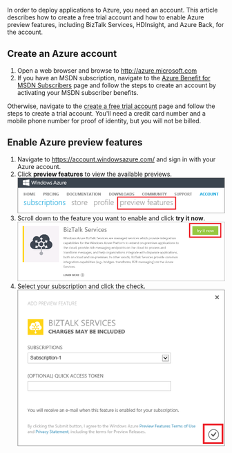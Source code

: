 In order to deploy applications to Azure, you need an account. This article describes how to create a free trial account and how to enable Azure preview features, including BizTalk Services, HDInsight, and Azure Back, for the account.

## Create an Azure account

1.  Open a web browser and browse to <http://azure.microsoft.com>
2.  If you have an MSDN subscription, navigate to the [Azure Benefit for MSDN Subscribers](http://azure.microsoft.com/pricing/member-offers/msdn-benefits-details/) page and follow the steps to create an account by activating your MSDN subscriber benefits.

   Otherwise, navigate to the [create a free trial account](http://azure.microsoft.com/pricing/free-trial/) page and follow the steps to create a trial account. You'll need a credit card number and a mobile phone number for proof of identity, but you will not be billed.

## Enable Azure preview features

1.  Navigate to <https://account.windowsazure.com/> and sign in with your Azure account.
2.  Click **preview features** to view the available previews.<br />
    ![open preview features tab][1]
3.  Scroll down to the feature you want to enable and click **try it now**.<br />
    ![select a preview feature][2]
4.  Select your subscription and click the check.<br />
    ![select subscription][3]

[1]: ./media/create-an-azure-account/antares-iaas-preview-01.png
[2]: ./media/create-an-azure-account/antares-iaas-preview-05.png
[3]: ./media/create-an-azure-account/antares-iaas-preview-06.png
